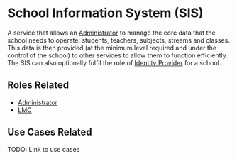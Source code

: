 # School Information System (SIS)

A service that allows an [Administrator](../roles/administrator.md) to manage the core data that the school needs to operate:  students, teachers, subjects, streams and classes.  This data is then provided (at the minimum level required and under the control of the school) to other services to allow them to function efficiently.  The SIS can also optionally fulfil the role of [Identity Provider](../identity-provider.md) for a school.

## Roles Related

  - [Administrator](../roles/administrator.md)
  - [LMC](../roles/lmc.md)

## Use Cases Related

TODO: Link to use cases